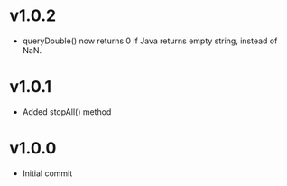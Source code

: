 # v1.0.2

- queryDouble() now returns 0 if Java returns empty string, instead of NaN.

# v1.0.1

- Added stopAll() method

# v1.0.0

- Initial commit
